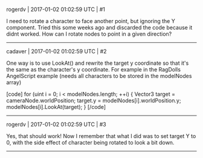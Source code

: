 rogerdv | 2017-01-02 01:02:59 UTC | #1

I need to rotate a character to face another point, but ignoring the Y component. Tried this some weeks ago and discarded the code because it didnt worked. How can I rotate nodes to point in a given direction?

-------------------------

cadaver | 2017-01-02 01:02:59 UTC | #2

One way is to use LookAt() and rewrite the target y coordinate so that it's the same as the character's y coordinate. For example in the RagDolls AngelScript example (needs all characters to be stored in the modelNodes array)

[code]
for (uint i = 0; i < modelNodes.length; ++i)
{
    Vector3 target = cameraNode.worldPosition;
    target.y = modelNodes[i].worldPosition.y;
    modelNodes[i].LookAt(target);
}
[/code]

-------------------------

rogerdv | 2017-01-02 01:02:59 UTC | #3

Yes, that should work! Now I remember that what I did was to set target Y to 0, with the side effect of character being rotated to look a bit down.

-------------------------

